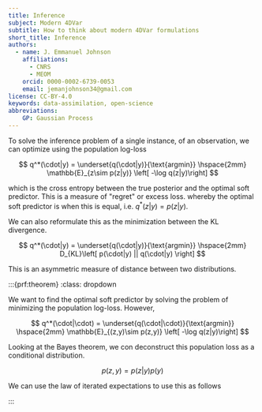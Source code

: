 ```yaml
---
title: Inference
subject: Modern 4DVar
subtitle: How to think about modern 4DVar formulations
short_title: Inference
authors:
  - name: J. Emmanuel Johnson
    affiliations:
      - CNRS
      - MEOM
    orcid: 0000-0002-6739-0053
    email: jemanjohnson34@gmail.com
license: CC-BY-4.0
keywords: data-assimilation, open-science
abbreviations:
    GP: Gaussian Process
---
```



To solve the inference problem of a single instance, of an observation, we can optimize using the population log-loss

$$
q^*(\cdot|y) =
\underset{q(\cdot|y)}{\text{argmin}} \hspace{2mm}
\mathbb{E}_{z\sim p(z|y)}
\left[ -\log q(z|y)\right]
$$

which is the cross entropy between the true posterior and the optimal soft predictor.
This is a measure of "regret" or excess loss. whereby the optimal soft predictor is when this is equal, i.e. $q^*(z|y)=p(z|y)$.

We can also reformulate this as the minimization between the KL divergence.

$$
q^*(\cdot|y) =
\underset{q(\cdot|y)}{\text{argmin}} \hspace{2mm}
D_{KL}\left[ p(\cdot|y) || q(\cdot|y) \right]
$$

This is an asymmetric measure of distance between two distributions.

:::{prf:theorem}
:class: dropdown

We want to find the optimal soft predictor by solving the problem of minimizing the population log-loss.
However,

$$
q^*(\cdot|\cdot) =
\underset{q(\cdot|\cdot)}{\text{argmin}} \hspace{2mm}
\mathbb{E}_{(z,y)\sim p(z,y)}
\left[ -\log q(z|y)\right]
$$

Looking at the Bayes theorem, we con deconstruct this population loss as a conditional distribution.

$$
p(z,y) = p(z|y)p(y)
$$

We can use the law of iterated expectations to use this as follows



:::
